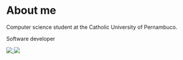 # About me

<p>Computer science student at the Catholic University of Pernambuco.</p>
<p>Software developer</p>

 <a href="https://www.linkedin.com/in/lucas-henrique-soares/">
    <img src="https://img.shields.io/badge/LinkedIn-0077B5?style=for-the-badge&logo=linkedin&logoColor=white" />
 </a> 
 
 <a href="#">
    <img src="https://img.shields.io/badge/YouTube-FF0000?style=for-the-badge&logo=youtube&logoColor=white" />
 </a> 
